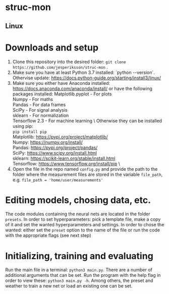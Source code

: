 # struc-mon

## Linux
# Downloads and setup
1. Clone this repository into the desired folder: `git clone https://github.com/jesperiksson/struc-mon` .
2. Make sure you have at least Python 3.7 installed: ´python --version´. Othervise update: https://docs.python-guide.org/starting/install3/linux/
3. Make sure you either have Anaconda installed: https://docs.anaconda.com/anaconda/install/ or have the following packages installed:
  Matplotlib.pyplot - For plots \
  Numpy - For maths \
  Pandas - For data frames \
  SciPy - For signal analysis \
  sklearn - For normalization \
  Tensorflow 2.3 - For machine learning \ 
  Otherwise they can be installed using pip: \
  `pip install pip`\
  Matplotlib: https://pypi.org/project/matplotlib/ \
  Numpy: https://numpy.org/install/ \
  Pandas: https://pypi.org/project/pandas/ \
  SciPy: https://www.scipy.org/install.html \
  sklearn: https://scikit-learn.org/stable/install.html \
  Tensorflow: https://www.tensorflow.org/install/pip \
4. Open the file in the repo named `config.py` and provide the path to the folder where the measurement files are stored in the variable `file_path`, e.g. `file_path = 'home/user/measurements'` 

# Editing models, chosing data, etc.
The code modules containing the neural nets are located in the folder `presets`. In order to set hyperparameters: pick a template file, make a copy of it and set the wanted hyperparameters and settings. In order to chose the wanted: either set the `preset` option to the name of the file or run the code with the appropriate flags (see next step)

# Initializing, training and evaluating

Run the main file in a terminal: `python3 main.py`. There are a number of additional arguments that can be set. Run the program with the help flag in order to view these: `python3 main.py -h`. Among others, the preset and weather to train a new net or load an existing one can be set. 



